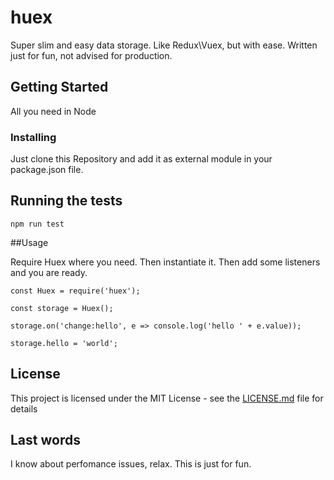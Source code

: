 # huex

Super slim and easy data storage. Like Redux\Vuex, but with ease. Written just for fun, not advised for production.

## Getting Started

All you need in Node

### Installing

Just clone this Repository and add it as external module in your package.json file.

## Running the tests

```
npm run test
```

##Usage

Require Huex where you need.
Then instantiate it.
Then add some listeners and you are ready.

```
const Huex = require('huex');

const storage = Huex();

storage.on('change:hello', e => console.log('hello ' + e.value));

storage.hello = 'world';
```

## License

This project is licensed under the MIT License - see the [LICENSE.md](LICENSE.md) file for details


## Last words

I know about perfomance issues, relax. This is just for fun.